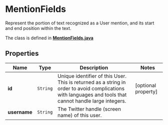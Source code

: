 

# MentionFields

Represent the portion of text recognized as a User mention, and its start and end position within the text.

The class is defined in **[MentionFields.java](../../src/main/java/example/micronaut/model/MentionFields.java)**

## Properties

Name | Type | Description | Notes
------------ | ------------- | ------------- | -------------
**id** | `String` | Unique identifier of this User. This is returned as a string in order to avoid complications with languages and tools that cannot handle large integers. |  [optional property]
**username** | `String` | The Twitter handle (screen name) of this user. | 




